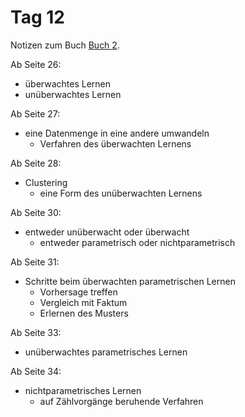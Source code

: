 # Tag 12

Notizen zum Buch [Buch 2](../Buch2.md).

Ab Seite 26:
* überwachtes Lernen
* unüberwachtes Lernen

Ab Seite 27:
* eine Datenmenge in eine andere umwandeln
  - Verfahren des überwachten Lernens

Ab Seite 28:
* Clustering
  - eine Form des unüberwachten Lernens

Ab Seite 30:
* entweder unüberwacht oder überwacht
  - entweder parametrisch oder nichtparametrisch

Ab Seite 31:
* Schritte beim überwachten parametrischen Lernen
  - Vorhersage treffen
  - Vergleich mit Faktum
  - Erlernen des Musters

Ab Seite 33:
* unüberwachtes parametrisches Lernen

Ab Seite 34:
* nichtparametrisches Lernen
  - auf Zählvorgänge beruhende Verfahren
